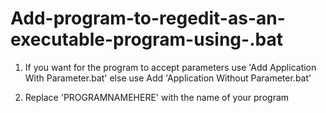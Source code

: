 # Add-program-to-regedit-as-an-executable-program-using-.bat

1) If you want for the program to accept parameters use 'Add Application With Parameter.bat' else use Add 'Application Without Parameter.bat'

2) Replace 'PROGRAMNAMEHERE' with the name of your program
